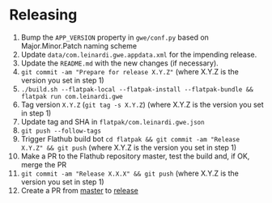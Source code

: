 # Releasing

1. Bump the `APP_VERSION` property in `gwe/conf.py` based on Major.Minor.Patch naming scheme
2. Update `data/com.leinardi.gwe.appdata.xml` for the impending release.
3. Update the `README.md` with the new changes (if necessary).
4. `git commit -am "Prepare for release X.Y.Z"` (where X.Y.Z is the version you set in step 1)
5. `./build.sh --flatpak-local --flatpak-install --flatpak-bundle && flatpak run com.leinardi.gwe`
6. Tag version `X.Y.Z` (`git tag -s X.Y.Z`) (where X.Y.Z is the version you set in step 1)
7. Update tag and SHA in `flatpak/com.leinardi.gwe.json`
8. `git push --follow-tags` 
9. Trigger Flathub build bot `cd flatpak && git commit -am "Release X.Y.Z" && git push` (where X.Y.Z is the version you set in step 1)
10. Make a PR to the Flathub repository master, test the build and, if OK, merge the PR
11. `git commit -am "Release X.X.X" && git push` (where X.Y.Z is the version you set in step 1)
12. Create a PR from [master](../../tree/master) to [release](../../tree/release)
